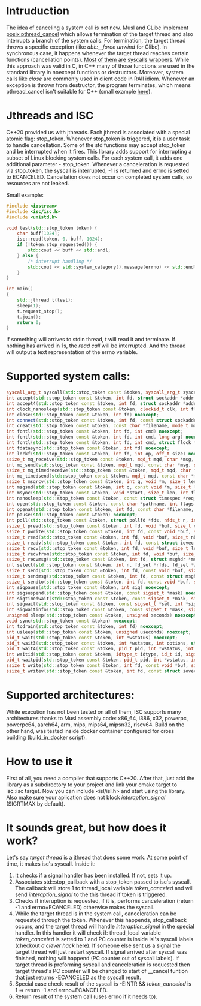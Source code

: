 # Intruduction

The idea of canceling a system call is not new. Musl and GLibc implement [posix pthread_cancel](https://man7.org/linux/man-pages/man3/pthread_cancel.3.html) which allows termination of the target thread and also interrupts a branch of the system calls. For termination, the target thread throws a specific exception (like *abi::__force unwind* for Glibc). In synchronous case, it happens whenever the target thread reaches certain functions (cancellation points). [Most of them are syscalls wrappers](https://man7.org/linux/man-pages/man7/pthreads.7.html). 
While this approach was valid in C, in C++ many of those functions are used in the standard library in noexcept functions or destructors. Moreover, system calls like *close* are commonly used in client code in RAII idiom. Whenever an exception is thrown from destructor, the program terminates, which means pthread_cancel isn't suitable for C++ (small example [here](https://skaark.wordpress.com/2010/08/26/pthread_cancel-considered-harmful/)).

# Jthreads and ISC

C++20 provided us with jthreads. Each jthread is associated with a special atomic flag: stop_token. Whenever stop_token is triggered, it is a user task to handle cancellation. Some of the std functions may accept stop_token and be interrupted when it fires. This library adds support for interrupting a subset of Linux blocking system calls. For each system call, it adds one additional parameter - stop_token. Whenever a canceleration is requested via stop_token, the syscall is interrupted, -1 is returned and errno is setted to ECANCELED. Cancellation does not occur on completed system calls, so resources are not leaked.

Small example:
```C++
#include <iostream>
#include <isc/isc.h>
#include <unistd.h>

void test(std::stop_token token) {
    char buff[1024];
    isc::read(token, 0, buff, 1024);
    if (!token.stop_requested()) {
        std::cout << buff << std::endl;
    } else {
        /* interrupt handling */
        std::cout << std::system_category().message(errno) << std::endl;
    }
}

int main()
{
    std::jthread t(test);
    sleep(1);
    t.request_stop();
    t.join();
    return 0;
}
```
If something will arrives to stdin thread, t will read it and terminate. If nothing has arrived in 1s, the *read call* will be interrupted. And the thread will output a text representation of the errno variable.

# Supported system calls:
```C++
syscall_arg_t syscall(std::stop_token const &token, syscall_arg_t syscall, syscall_arg_t arg1 = 0, syscall_arg_t arg2 = 0, syscall_arg_t arg3 = 0, syscall_arg_t arg4 = 0, syscall_arg_t arg5 = 0, syscall_arg_t arg6 = 0) noexcept;
int accept(std::stop_token const &token, int fd, struct sockaddr *addr, socklen_t * len) noexcept;
int accept4(std::stop_token const &token, int fd, struct sockaddr *addr, socklen_t * len, int flags) noexcept;
int clock_nanosleep(std::stop_token const &token, clockid_t clk, int flags, const struct timespec *req, struct timespec *rem) noexcept;
int close(std::stop_token const &token, int fd) noexcept;
int connect(std::stop_token const &token, int fd, const struct sockaddr *addr, socklen_t len) noexcept;
int creat(std::stop_token const &token, const char *filename, mode_t mode = 0) noexcept;
int fcntl(std::stop_token const &token, int fd, int cmd) noexcept;
int fcntl(std::stop_token const &token, int fd, int cmd, long arg) noexcept;
int fcntl(std::stop_token const &token, int fd, int cmd, struct flock *lock) noexcept;
int fdatasync(std::stop_token const &token, int fd) noexcept;
int lockf(std::stop_token const &token, int fd, int op, off_t size) noexcept;
ssize_t mq_receive(std::stop_token const &token, mqd_t mqd, char *msg, size_t len, unsigned *prio) noexcept;
int mq_send(std::stop_token const &token, mqd_t mqd, const char *msg, size_t len, unsigned prio) noexcept;
ssize_t mq_timedreceive(std::stop_token const &token, mqd_t mqd, char *msg, size_t len, unsigned *prio, const struct timespec *at) noexcept;
int mq_timedsend(std::stop_token const &token, mqd_t mqd, const char *msg, size_t len, unsigned prio, const struct timespec *at) noexcept;
ssize_t msgrcv(std::stop_token const &token, int q, void *m, size_t len, long type, int flag) noexcept;
int msgsnd(std::stop_token const &token, int q, const void *m, size_t len, int flag) noexcept;
int msync(std::stop_token const &token, void *start, size_t len, int flags) noexcept;
int nanosleep(std::stop_token const &token, const struct timespec *req, struct timespec *rem) noexcept;
int open(std::stop_token const &token, const char *pathname, int flags, mode_t mode) noexcept;
int openat(std::stop_token const &token, int fd, const char *filename, int flags, mode_t mode = 0) noexcept;
int pause(std::stop_token const &token) noexcept;
int poll(std::stop_token const &token, struct pollfd *fds, nfds_t n, int timeout) noexcept;
ssize_t pread(std::stop_token const &token, int fd, void *buf, size_t count, off_t offset) noexcept;
ssize_t pwrite(std::stop_token const &token, int fd, const void *buf, size_t size, off_t ofs) noexcept;
ssize_t read(std::stop_token const &token, int fd, void *buf, size_t nbyte) noexcept;
ssize_t readv(std::stop_token const &token, int fd, const struct iovec *vector, int count) noexcept;
ssize_t recv(std::stop_token const &token, int fd, void *buf, size_t len, int flags) noexcept;
ssize_t recvfrom(std::stop_token const &token, int fd, void *buf, size_t len, int flags, struct sockaddr *addr, socklen_t *alen) noexcept;
ssize_t recvmsg(std::stop_token const &token, int fd, struct msghdr *msg, int flags) noexcept;
int select(std::stop_token const &token, int n, fd_set *rfds, fd_set *wfds, fd_set *efds, struct timeval *tv) noexcept;
ssize_t send(std::stop_token const &token, int fd, const void *buf, size_t len, int flags) noexcept;
ssize_t sendmsg(std::stop_token const &token, int fd, const struct msghdr *msg, int flags) noexcept;
ssize_t sendto(std::stop_token const &token, int fd, const void *buf, size_t len, int flags, const struct sockaddr *addr, socklen_t alen) noexcept;
int sigpause(std::stop_token const &token, int sig) noexcept;
int sigsuspend(std::stop_token const &token, const sigset_t *mask) noexcept;
int sigtimedwait(std::stop_token const &token, const sigset_t *mask, siginfo_t *info, const struct timespec *timeout) noexcept;
int sigwait(std::stop_token const &token, const sigset_t *set, int *sig) noexcept;
int sigwaitinfo(std::stop_token const &token, const sigset_t *mask, siginfo_t *info) noexcept;
unsigned sleep(std::stop_token const &token, unsigned seconds) noexcept;
void sync(std::stop_token const &token) noexcept;
int tcdrain(std::stop_token const &token, int fd) noexcept;
int usleep(std::stop_token const &token, unsigned useconds) noexcept;
pid_t wait(std::stop_token const &token, int *wstatus) noexcept;
pid_t wait3(std::stop_token const &token, int *wstatus, int options, struct rusage *rusage) noexcept;
pid_t wait4(std::stop_token const &token, pid_t pid, int *wstatus, int options, struct rusage *rusage) noexcept;
int waitid(std::stop_token const &token, idtype_t idtype, id_t id, siginfo_t *infop, int options) noexcept;
pid_t waitpid(std::stop_token const &token, pid_t pid, int *wstatus, int options) noexcept;
ssize_t write(std::stop_token const &token, int fd, const void *buf, size_t count) noexcept;
ssize_t writev(std::stop_token const &token, int fd, const struct iovec *vector, int count) noexcept;
```

# Supported architectures:
While execution has not been tested on all of them, ISC supports many architectures thanks to Musl assembly code: x86_64, i386, x32, powerpc, powerpc64, aarch64, arm, mips, mips64, mipsn32, riscv64. Build on the other hand, was tested inside docker container configured for cross building (build_in_docker script).

# How to use it

First of all, you need a compiler that supports C++20. After that, just add the library as a subdirectory to your project and link your cmake target to isc::isc target. Now you can include <isl/isl.h> and start using the library. Also make sure your aplication does not block *interaption_signal* (SIGRTMAX by default).

# It sounds great, but how does it work?

Let's say *target thread* is a jthread that does some work. At some point of time, it makes isc's syscall. Inside it:
1. It checks if a signal handler has been installed. If not, sets it up.
2. Associates std::stop_callback with a stop_token passed to isc's syscall. The callback will store 1 to thread_local variable *token_canceled* and will send *interaption_signal* to the this thread if token is triggered.
3. Checks if interuption is requested, if it is, performs canceleration (return -1 and errno=ECANCELED) otherwise makes the syscall.
4. While the target thread is in the system call, canceleration can be requested through the token. Whenever this happends, stop_callback occurs, and the target thread will handle *interaption_signal* in the special handler. In this handler it will check if: 
thread_local variable *token_canceled* is setted to 1 and PC counter is inside isl's syscall labels (checkout *a clever hack* [here](https://lwn.net/Articles/683118/)). If someone else sent us a signal the target thread will just restart syscall. If signal arrived after syscall was finished, nothing will happend (PC counter out of syscall labels). If target thread is preforming syscall and canceleration is requested then target thread's PC counter will be changed to start of __cancel funtion that just returns -ECANCELED as the syscall result.
5. Special case check result of the syscall is -EINTR && *token_canceled* is 1 => return -1 and errno=ECANCELED.
6. Return result of the system call (uses errno if it needs to).
